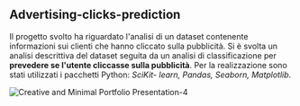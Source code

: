 ## Advertising-clicks-prediction

Il progetto svolto ha riguardato l'analisi di un dataset contenente informazioni sui clienti che hanno cliccato sulla pubblicità. Si è svolta un analisi descrittiva del dataset seguita da un analisi di classificazione per **prevedere se l'utente cliccasse sulla pubblicità**. Per la realizzazione sono stati utilizzati i pacchetti Python: *SciKit- learn, Pandas, Seaborn, Matplotlib*.

![Creative and Minimal Portfolio Presentation-4](https://github.com/CariaStefano/Advertising-clicks-prediction/assets/79990918/9ddc19a9-d7ef-43b0-a6f3-d324b2ab456e)
